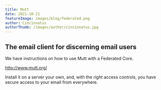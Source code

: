```yaml
---
title: Mutt
date: 2021-10-21
featureImage: images/blog/federated.png
author: Cincinnatus
authorThumb: /images/author/cincinnatus.jpg
---
```


## The email client for discerning email users

We have instructions on how to use Mutt with a Federated Core.

http://www.mutt.org/

Install it on a server your own, and, with the right access controls, you have secure access to your email from everywhere.